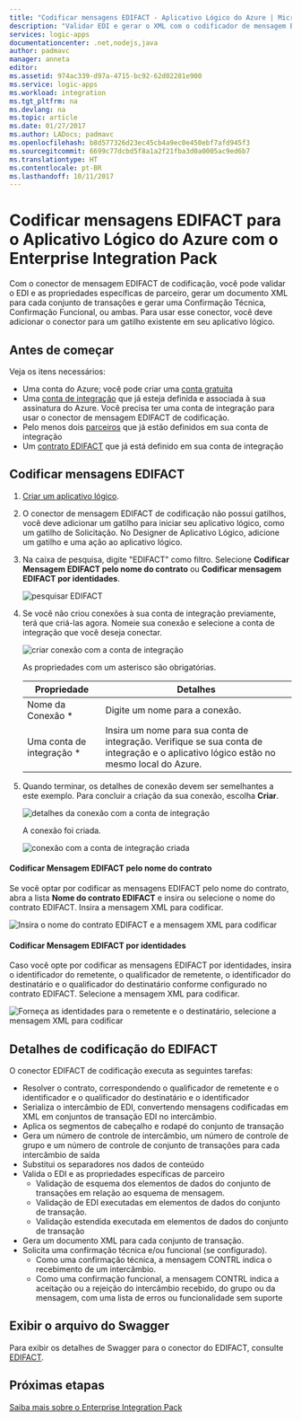 ```yaml
---
title: "Codificar mensagens EDIFACT - Aplicativo Lógico do Azure | Microsoft Docs"
description: "Validar EDI e gerar o XML com o codificador de mensagem EDIFACT no Enterprise Integration Pack para Aplicativo Lógico do Azure"
services: logic-apps
documentationcenter: .net,nodejs,java
author: padmavc
manager: anneta
editor: 
ms.assetid: 974ac339-d97a-4715-bc92-62d02281e900
ms.service: logic-apps
ms.workload: integration
ms.tgt_pltfrm: na
ms.devlang: na
ms.topic: article
ms.date: 01/27/2017
ms.author: LADocs; padmavc
ms.openlocfilehash: b8d577326d23ec45cb4a9ec0e450ebf7afd945f3
ms.sourcegitcommit: 6699c77dcbd5f8a1a2f21fba3d0a0005ac9ed6b7
ms.translationtype: HT
ms.contentlocale: pt-BR
ms.lasthandoff: 10/11/2017
---
```

# <a name="encode-edifact-messages-for-azure-logic-apps-with-the-enterprise-integration-pack"></a>Codificar mensagens EDIFACT para o Aplicativo Lógico do Azure com o Enterprise Integration Pack

Com o conector de mensagem EDIFACT de codificação, você pode validar o EDI e as propriedades específicas de parceiro, gerar um documento XML para cada conjunto de transações e gerar uma Confirmação Técnica, Confirmação Funcional, ou ambas.
Para usar esse conector, você deve adicionar o conector para um gatilho existente em seu aplicativo lógico.

## <a name="before-you-start"></a>Antes de começar

Veja os itens necessários:

* Uma conta do Azure; você pode criar uma [conta gratuita](https://azure.microsoft.com/free)
* Uma [conta de integração](logic-apps-enterprise-integration-create-integration-account.md) que já esteja definida e associada à sua assinatura do Azure. Você precisa ter uma conta de integração para usar o conector de mensagem EDIFACT de codificação. 
* Pelo menos dois [parceiros](logic-apps-enterprise-integration-partners.md) que já estão definidos em sua conta de integração
* Um [contrato EDIFACT](logic-apps-enterprise-integration-edifact.md) que já está definido em sua conta de integração

## <a name="encode-edifact-messages"></a>Codificar mensagens EDIFACT

1. [Criar um aplicativo lógico](logic-apps-create-a-logic-app.md).

2. O conector de mensagem EDIFACT de codificação não possui gatilhos, você deve adicionar um gatilho para iniciar seu aplicativo lógico, como um gatilho de Solicitação. No Designer de Aplicativo Lógico, adicione um gatilho e uma ação ao aplicativo lógico.

3.  Na caixa de pesquisa, digite "EDIFACT" como filtro. Selecione **Codificar Mensagem EDIFACT pelo nome do contrato** ou **Codificar mensagem EDIFACT por identidades**.
   
    ![pesquisar EDIFACT](media/logic-apps-enterprise-integration-edifact-encode/edifactdecodeimage1.png)  

3. Se você não criou conexões à sua conta de integração previamente, terá que criá-las agora. Nomeie sua conexão e selecione a conta de integração que você deseja conectar.

    ![criar conexão com a conta de integração](media/logic-apps-enterprise-integration-edifact-encode/edifactencodeimage1.png)  

    As propriedades com um asterisco são obrigatórias.

    | Propriedade | Detalhes |
    | --- | --- |
    | Nome da Conexão * |Digite um nome para a conexão. |
    | Uma conta de integração * |Insira um nome para sua conta de integração. Verifique se sua conta de integração e o aplicativo lógico estão no mesmo local do Azure. |

5.  Quando terminar, os detalhes de conexão devem ser semelhantes a este exemplo. Para concluir a criação da sua conexão, escolha **Criar**.

    ![detalhes da conexão com a conta de integração](media/logic-apps-enterprise-integration-edifact-encode/edifactencodeimage2.png)

    A conexão foi criada.

    ![conexão com a conta de integração criada](media/logic-apps-enterprise-integration-edifact-encode/edifactencodeimage4.png)

#### <a name="encode-edifact-message-by-agreement-name"></a>Codificar Mensagem EDIFACT pelo nome do contrato

Se você optar por codificar as mensagens EDIFACT pelo nome do contrato, abra a lista **Nome do contrato EDIFACT** e insira ou selecione o nome do contrato EDIFACT. Insira a mensagem XML para codificar.

![Insira o nome do contrato EDIFACT e a mensagem XML para codificar](media/logic-apps-enterprise-integration-edifact-encode/edifactencodeimage6.png)

#### <a name="encode-edifact-message-by-identities"></a>Codificar Mensagem EDIFACT por identidades

Caso você opte por codificar as mensagens EDIFACT por identidades, insira o identificador do remetente, o qualificador de remetente, o identificador do destinatário e o qualificador do destinatário conforme configurado no contrato EDIFACT. Selecione a mensagem XML para codificar.

![Forneça as identidades para o remetente e o destinatário, selecione a mensagem XML para codificar](media/logic-apps-enterprise-integration-edifact-encode/edifactencodeimage7.png)

## <a name="edifact-encode-details"></a>Detalhes de codificação do EDIFACT

O conector EDIFACT de codificação executa as seguintes tarefas: 

* Resolver o contrato, correspondendo o qualificador de remetente e o identificador e o qualificador do destinatário e o identificador
* Serializa o intercâmbio de EDI, convertendo mensagens codificadas em XML em conjuntos de transação EDI no intercâmbio.
* Aplica os segmentos de cabeçalho e rodapé do conjunto de transação
* Gera um número de controle de intercâmbio, um número de controle de grupo e um número de controle de conjunto de transações para cada intercâmbio de saída
* Substitui os separadores nos dados de conteúdo
* Valida o EDI e as propriedades específicas de parceiro
  * Validação de esquema dos elementos de dados do conjunto de transações em relação ao esquema de mensagem.
  * Validação de EDI executadas em elementos de dados do conjunto de transação.
  * Validação estendida executada em elementos de dados do conjunto de transação
* Gera um documento XML para cada conjunto de transação.
* Solicita uma confirmação técnica e/ou funcional (se configurado).
  * Como uma confirmação técnica, a mensagem CONTRL indica o recebimento de um intercâmbio.
  * Como uma confirmação funcional, a mensagem CONTRL indica a aceitação ou a rejeição do intercâmbio recebido, do grupo ou da mensagem, com uma lista de erros ou funcionalidade sem suporte

## <a name="view-swagger-file"></a>Exibir o arquivo do Swagger
Para exibir os detalhes de Swagger para o conector do EDIFACT, consulte [EDIFACT](/connectors/edifact/).

## <a name="next-steps"></a>Próximas etapas
[Saiba mais sobre o Enterprise Integration Pack](logic-apps-enterprise-integration-overview.md "Saiba mais sobre o Enterprise Integration Pack") 

